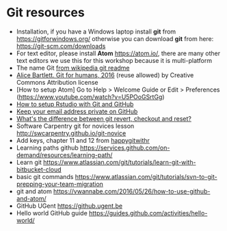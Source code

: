 # Git resources

- Installation, if you have a Windows laptop install **git** from https://gitforwindows.org/ otherwise you can download **git** from here: https://git-scm.com/downloads
- For text editor, please install **Atom** https://atom.io/, there are many other text editors we use this for this workshop because it is multi-platform
- The name Git [from wikipedia git readme](https://en.wikipedia.org/wiki/Git)
- [Alice Bartlett. Git for humans, 2016](https://speakerdeck.com/alicebartlett/git-for-humans) (reuse allowed) by Creative Commons Attribution license
- [How to setup Atom] Go to Help > Welcome Guide or Edit > Preferences (https://www.youtube.com/watch?v=U5POoGSrtGg)
- [How to setup Rstudio with Git and GitHub](http://happygitwithr.com/rstudio-git-github.html)
- [Keep your email address private on GitHub](https://help.github.com/articles/setting-your-commit-email-address-on-github/)
- [What's the difference between git revert, checkout and reset?](https://stackoverflow.com/questions/8358035/whats-the-difference-between-git-revert-checkout-and-reset)
- Software Carpentry git for novices lesson http://swcarpentry.github.io/git-novice
- Add keys, chapter 11 and 12 from [happygitwithr](http://happygitwithr.com/credential-caching.html#credential-caching)
- Learning paths github	https://services.github.com/on-demand/resources/learning-path/
- Learn git	https://www.atlassian.com/git/tutorials/learn-git-with-bitbucket-cloud
- basic git commands	https://www.atlassian.com/git/tutorials/svn-to-git-prepping-your-team-migration
- git and atom https://vwannabe.com/2016/05/26/how-to-use-github-and-atom/
- GitHub UGent https://github.ugent.be
- Hello world GitHub guide https://guides.github.com/activities/hello-world/
